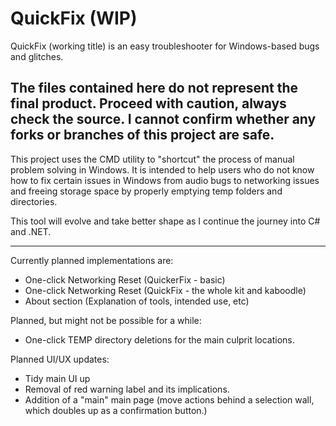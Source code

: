 # QuickFix (WIP)
QuickFix (working title) is an easy troubleshooter for Windows-based bugs and glitches.

## The files contained here do not represent the final product. Proceed with caution, always check the source. I cannot confirm whether any forks or branches of this project are safe.

This project uses the CMD utility to "shortcut" the process of manual problem solving in Windows. It is intended to help users who do not know how to fix certain issues in Windows from audio bugs to networking issues and freeing storage space by properly emptying temp folders and directories.

This tool will evolve and take better shape as I continue the journey into C# and .NET.

---

Currently planned implementations are:
 - One-click Networking Reset (QuickerFix - basic)
 - One-click Networking Reset (QuickFix - the whole kit and kaboodle)
 - About section (Explanation of tools, intended use, etc)

Planned, but might not be possible for a while:
 - One-click TEMP directory deletions for the main culprit locations.

Planned UI/UX updates:
 - Tidy main UI up
 - Removal of red warning label and its implications.
 - Addition of a "main" main page (move actions behind a selection wall, which doubles up as a confirmation button.)
